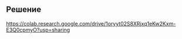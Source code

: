 Решение
---------

https://colab.research.google.com/drive/1oryyt02S8XRjxq1eKw2Kxm-E3Q0cpmyO?usp=sharing


